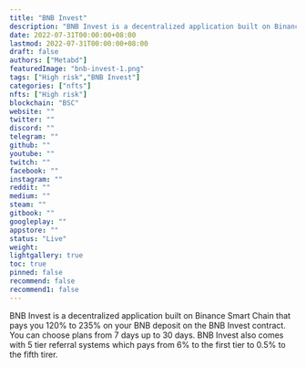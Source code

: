 ```yaml
---
title: "BNB Invest"
description: "BNB Invest is a decentralized application built on Binance Smart Chain that pays you 120% to 235% on your BNB deposit on the BNB Invest contract."
date: 2022-07-31T00:00:00+08:00
lastmod: 2022-07-31T00:00:00+08:00
draft: false
authors: ["Metabd"]
featuredImage: "bnb-invest-1.png"
tags: ["High risk","BNB Invest"]
categories: ["nfts"]
nfts: ["High risk"]
blockchain: "BSC"
website: ""
twitter: ""
discord: ""
telegram: ""
github: ""
youtube: ""
twitch: ""
facebook: ""
instagram: ""
reddit: ""
medium: ""
steam: ""
gitbook: ""
googleplay: ""
appstore: ""
status: "Live"
weight: 
lightgallery: true
toc: true
pinned: false
recommend: false
recommend1: false
---
```

<p>BNB Invest is a decentralized application built on Binance Smart Chain that pays you 120% to 235% on your BNB deposit on the BNB Invest contract. You can choose plans from 7 days up to 30 days. BNB Invest also comes with 5 tier referral systems which pays from 6% to the first tier to 0.5% to the fifth tirer.</p>
